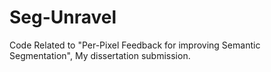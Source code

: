 # Seg-Unravel
Code Related to "Per-Pixel Feedback for improving Semantic Segmentation", My dissertation submission.

